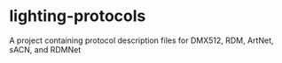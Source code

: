 # lighting-protocols
A project containing protocol description files for DMX512, RDM, ArtNet, sACN, and RDMNet
